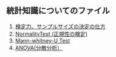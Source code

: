 ## 統計知識についてのファイル
 1. [検定力、サンプルサイズの決定の仕方](https://github.com/yuki33/stats/blob/master/PowerAnalysis.ipynb)
 2. [NormalityTest (正規性の検定)](https://github.com/yuki33/stats/blob/master/NormalityTest.ipynb)
 3. [Mann-whitney-U Test](https://github.com/yuki33/stats/blob/master/Mann-whitney-u-test.ipynb)
 4. [ANOVA(分散分析）](https://github.com/yuki33/stats/blob/master/ANOVA.ipynb)
